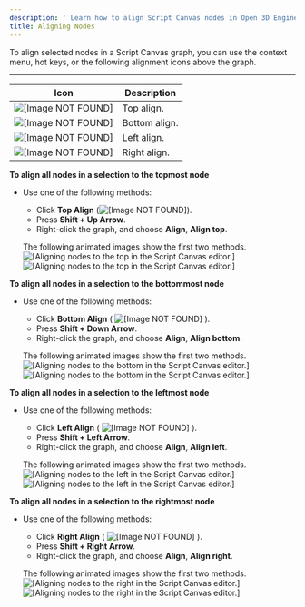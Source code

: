 ```yaml
---
description: ' Learn how to align Script Canvas nodes in Open 3D Engine. '
title: Aligning Nodes
---
```


To align selected nodes in a Script Canvas graph, you can use the context menu, hot keys, or the following alignment icons above the graph.


****

| Icon | Description |
| --- | --- |
|  ![\[Image NOT FOUND\]](/images/user-guide/scripting/script-canvas/script-canvas-working-with-nodes-10.png)  | Top align. |
|  ![\[Image NOT FOUND\]](/images/user-guide/scripting/script-canvas/script-canvas-working-with-nodes-11.png)  | Bottom align. |
|  ![\[Image NOT FOUND\]](/images/user-guide/scripting/script-canvas/script-canvas-working-with-nodes-12.png)  | Left align. |
|  ![\[Image NOT FOUND\]](/images/user-guide/scripting/script-canvas/script-canvas-working-with-nodes-13.png)  | Right align. |

**To align all nodes in a selection to the topmost node**
+ Use one of the following methods:
  + Click **Top Align** (![\[Image NOT FOUND\]](/images/user-guide/scripting/script-canvas/script-canvas-working-with-nodes-10.png)).
  + Press **Shift + Up Arrow**.
  + Right-click the graph, and choose **Align**, **Align top**.

  The following animated images show the first two methods.
![\[Aligning nodes to the top in the Script Canvas editor.\]](/images/user-guide/scripting/script-canvas/script-canvas-working-with-nodes-14.gif)
![\[Aligning nodes to the top in the Script Canvas editor.\]](/images/user-guide/scripting/script-canvas/script-canvas-working-with-nodes-15.gif)

**To align all nodes in a selection to the bottommost node**
+ Use one of the following methods:
  + Click **Bottom Align** ( ![\[Image NOT FOUND\]](/images/user-guide/scripting/script-canvas/script-canvas-working-with-nodes-11.png) ).
  + Press **Shift + Down Arrow**.
  + Right-click the graph, and choose **Align**, **Align bottom**.

  The following animated images show the first two methods.
![\[Aligning nodes to the bottom in the Script Canvas editor.\]](/images/user-guide/scripting/script-canvas/script-canvas-working-with-nodes-16.gif)
![\[Aligning nodes to the bottom in the Script Canvas editor.\]](/images/user-guide/scripting/script-canvas/script-canvas-working-with-nodes-17.gif)

**To align all nodes in a selection to the leftmost node**
+ Use one of the following methods:
  + Click **Left Align** ( ![\[Image NOT FOUND\]](/images/user-guide/scripting/script-canvas/script-canvas-working-with-nodes-12.png) ).
  + Press **Shift + Left Arrow**.
  + Right-click the graph, and choose **Align**, **Align left**.

  The following animated images show the first two methods.
![\[Aligning nodes to the left in the Script Canvas editor.\]](/images/user-guide/scripting/script-canvas/script-canvas-working-with-nodes-18.gif)
![\[Aligning nodes to the left in the Script Canvas editor.\]](/images/user-guide/scripting/script-canvas/script-canvas-working-with-nodes-19.gif)

**To align all nodes in a selection to the rightmost node**
+ Use one of the following methods:
  + Click **Right Align** ( ![\[Image NOT FOUND\]](/images/user-guide/scripting/script-canvas/script-canvas-working-with-nodes-13.png) ).
  + Press **Shift + Right Arrow**.
  + Right-click the graph, and choose **Align**, **Align right**.

  The following animated images show the first two methods.
![\[Aligning nodes to the right in the Script Canvas editor.\]](/images/user-guide/scripting/script-canvas/script-canvas-working-with-nodes-20.gif)
![\[Aligning nodes to the right in the Script Canvas editor.\]](/images/user-guide/scripting/script-canvas/script-canvas-working-with-nodes-21.gif)
